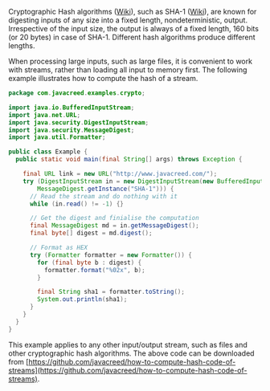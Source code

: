 Cryptographic Hash algorithms ([Wiki](http://en.wikipedia.org/wiki/Cryptographic_hash_function)), such as SHA-1 ([Wiki](http://en.wikipedia.org/wiki/SHA-1)), are known for digesting inputs of any size into a fixed length, nondeterministic, output.  Irrespective of the input size, the output is always of a fixed length, 160 bits (or 20 bytes) in case of SHA-1.  Different hash algorithms produce different lengths.

When processing large inputs, such as large files, it is convenient to work with streams, rather than loading all input to memory first.  The  following example illustrates how to compute the hash of a stream.

```java
package com.javacreed.examples.crypto;

import java.io.BufferedInputStream;
import java.net.URL;
import java.security.DigestInputStream;
import java.security.MessageDigest;
import java.util.Formatter;

public class Example {
  public static void main(final String[] args) throws Exception {

    final URL link = new URL("http://www.javacreed.com/");
    try (DigestInputStream in = new DigestInputStream(new BufferedInputStream(link.openStream()),
        MessageDigest.getInstance("SHA-1"))) {
      // Read the stream and do nothing with it
      while (in.read() != -1) {}

      // Get the digest and finialise the computation
      final MessageDigest md = in.getMessageDigest();
      final byte[] digest = md.digest();

      // Format as HEX
      try (Formatter formatter = new Formatter()) {
        for (final byte b : digest) {
          formatter.format("%02x", b);
        }

        final String sha1 = formatter.toString();
        System.out.println(sha1);
      }
    }
  }
}
```

This example applies to any other input/output stream, such as files and other cryptographic hash algorithms.  The above code can be downloaded from [https://github.com/javacreed/how-to-compute-hash-code-of-streams](https://github.com/javacreed/how-to-compute-hash-code-of-streams).
